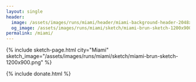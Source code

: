 ```yaml
---
layout: single
header:
  image: /assets/images/runs/miami/header/miami-background-header-2048x450.jpeg
  og_image: /assets/images/runs/miami/sketch/miami-brun-sketch-1200x900.png
permalink: /miami/
---
```


{% include sketch-page.html city="Miami" sketch_image="/assets/images/runs/miami/sketch/miami-brun-sketch-1200x900.png" %} 
 
{% include donate.html %}  
  
  
